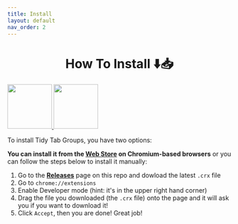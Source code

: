 ```yaml
---
title: Install
layout: default
nav_order: 2
---
```


<h1 align="center">How To Install ⬇️📥</h1>

<a href="https://chromewebstore.google.com/detail/tidy-tab-groups/fohgbkobjdckaapjimleemkolchkmebf">
<img style="height:100px" src="https://user-images.githubusercontent.com/53124886/111952712-34f12300-8aee-11eb-9fdd-ad579a1eb235.png">
</a>

<a href="https://github.com/TidyTabGroups/TidyTabGroups/releases">
<img style="height:100px" src="https://github.com/you-apps/ClockYou/raw/main/ghbadge.png">
</a>

To install Tidy Tab Groups, you have two options:

**You can install it from the [Web Store](https://chromewebstore.google.com/detail/tidy-tab-groups/fohgbkobjdckaapjimleemkolchkmebf) on Chromium-based browsers** or you can follow the steps below to install it manually: 

1. Go to the **[Releases](https://github.com/MoeBazziGIT/Tidy-Tab-Groups/releases)** page on this repo and dowload the latest `.crx` file
2. Go to `chrome://extensions`
3. Enable Developer mode (hint: it's in the upper right hand corner)
4. Drag the file you downloaded (the `.crx` file) onto the page and it will ask you if you want to download it!
5. Click `Accept`, then you are done! Great job!

<script src="https://cdn.botpress.cloud/webchat/v2.2/inject.js"></script>
<script src="https://files.bpcontent.cloud/2024/10/28/15/20241028152445-GJRRV5W1.js"></script>